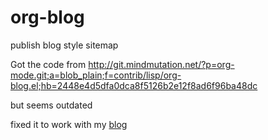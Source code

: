 # org-blog
publish blog style sitemap

Got the code from http://git.mindmutation.net/?p=org-mode.git;a=blob_plain;f=contrib/lisp/org-blog.el;hb=2448e4d5dfa0dca8f5126b2e12f8ad6f96ba48dc

but seems outdated

fixed it to work with my [blog](https://blog.oyanglul.us)
